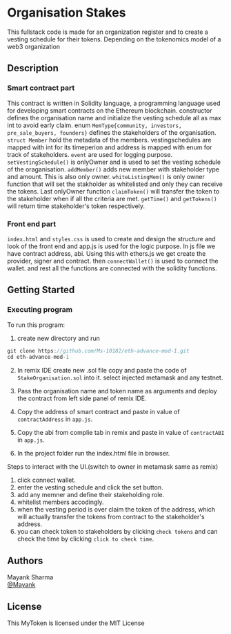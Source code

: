 # Organisation Stakes
This fullstack code is made for an organization register and to create a vesting schedule for their tokens. Depending on the tokenomics model of a web3 organization
## Description
### Smart contract part
This contract is written in Solidity language, a programming language used for developing smart contracts on the Ethereum blockchain. constructor defines the organisation name and initialize the vesting schedule all as max int to avoid early claim. enum ```MemType{community, investors, pre_sale_buyers, founders}``` defines the stakeholders of the organisation. ```struct Member``` hold the metadata of the members. vestingschedules are mapped with int for its timeperion and address is mapped with enum for track of stakeholders. ```event``` are used for logging purpose. ```setVestingSchedule()``` is onlyOwner and is used to set the vesting schedule of the oraganisation. ```addMember()``` adds new member with stakeholder type and amount. This is also only owner. ```whiteListingMem()``` is only owner function that will set the stakholder as whitelisted and only they can receive the tokens. Last onlyOwner function ```claimToken()``` will transfer the token to the stakeholder when if all the criteria are met. ```getTime()``` and ```getTokens()``` will return time stakeholder's token respectively.
### Front end part
```index.html``` and ```styles.css``` is used to create and design the structure and look of the front end and app.js is used for the logic purpose. In js file we have contract address, abi. Using this with ethers.js we get create the provider, signer and contract. then ```connectWallet()``` is used to connect the wallet. and rest all the functions are connected with the solidity functions.

## Getting Started

### Executing program

To run this program:
1) create new directory and run 
```javascript
git clone https://github.com/Ms-10182/eth-advance-mod-1.git
cd eth-advance-mod-1
```
2) In remix IDE create new .sol file copy and paste the code of ```StakeOrganisation.sol``` into it. select injected metamask and any testnet.
3) Pass the organisation name and token name as arguments and deploy the contract from left side panel of remix IDE.

4) Copy the address of smart contract and paste in value of ```contractAddress``` in ```app.js```.

5) Copy the abi from complie tab in remix and paste in value of ```contractABI``` in ```app.js```.

6) In the project folder run the index.html file in browser.

Steps to interact with the UI.(switch to owner in metamask same as remix)
1) click connect wallet.
2) enter the vesting schedule and click the set button.
3) add any memner and define their stakeholding role.
4) whitelist members accodingly.
5) when the vesting period is over claim the token of the address, which will actually transfer the tokens from contract to the stakeholder's address.
6) you can check token to stakeholders by clicking ```check tokens``` and can check the time by clicking ```click to check time```.




## Authors

Mayank Sharma  
[@Mayank](https://www.linkedin.com/in/mayank-sharma-078278243/)


## License

This MyToken is licensed under the MIT License 
